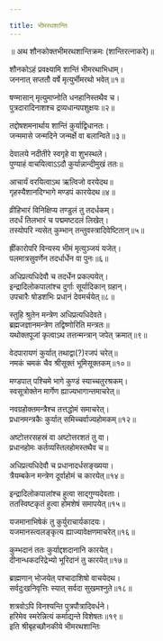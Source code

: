 ```yaml
---

title: भीमरथशान्तिः
---
```



॥ अथ शौनकोक्तभीमरथशान्तिक्रमः (शान्तिरत्नाकरे)॥

शौनकोऽहं प्रवक्ष्यामि शान्तिं भीमरथाभिधाम्।  
जननात् सप्ततौ वर्षे मृत्युर्भीमरथो भवेत्॥१॥

षण्मासान् मृत्युमाप्नोति धनहानिस्तथैव च।  
पुत्रदारादिनाशश्च द्रव्यधान्यपशुक्षयः॥२॥

तद्दोषशमनार्थाय शान्तिं कुर्याद्विधानतः।  
जन्ममासे जन्मदिने जन्मर्क्षे वा बलान्विते॥३॥

देवालये नदीतीरे स्वगृहे वा शुभस्थले।  
पुण्याहं वाचयित्वाऽऽदौ कुर्यान्नान्दीमुखं ततः॥

आचार्यं वरयित्वाऽथ ऋत्विजो वरयेदथ॥  
गृहस्यैशानदिग्भागे मण्डपं कारयेदथ॥४॥

व्रीहिभारं विनिक्षिप्य तण्डुलं तु तदर्धकम्।  
तदर्धं तिलभारं च पद्ममष्टदलं लिखेत्।  
तस्योपरि न्यसेत् कुम्भान् तन्तुवस्त्रादिवेष्टितान्॥५॥

ह्रींकारोपरि विन्यस्य भीमं मृत्युञ्जयं यजेत्।  
पलमात्रसुवर्णेन तदर्धार्धेन वा पुनः॥६॥

अधिप्रत्यधिदेवौ च तदर्धेन प्रकल्पयेत्।  
इन्द्रादिलोकपालांश्च दुर्गाः सूर्यादिकान् ग्रहान्।  
उपचारैः षोडशभिः प्रधानं देवमर्चयेत्॥८॥

स्तुहि श्रुतेन मन्त्रेण अधिप्रत्यधिदेवते।  
ब्रह्मजज्ञानमन्त्रेण तद्विष्णोरिति मन्त्रतः॥  
यथोक्तपूजां कृत्वाऽथ तत्तन्मन्त्रान् जपेत् क्रमात्॥९॥

वेदपारायणं कुर्यात् तथाद्वा(?)रजपं चरेत्॥  
नमकं चमकं चैव श्रीसूक्तं भूमिसूक्तकम्॥१०॥

मण्डपात् पश्चिमे भागे कुण्डं स्याच्चतुरश्रकम्।  
स्वसूत्रोक्तेन मार्गेण ह्याज्यभागान्तमाचरेत्॥

नवग्रहोक्तमन्त्रैश्च तत्तद्धोमं समाचरेत्।  
प्रधानमन्त्रकैः कुर्यात् समिच्चर्वाज्यहोमकम्॥१२॥

अष्टोत्तरसहस्रं वा अष्टोत्तरशतं तु वा।  
प्रधानहोमः कर्तव्यस्तिलहोमस्तथैव च॥

अधिप्रत्यधिदेवौ च प्रधानादर्धसङ्ख्यया।  
त्रैयम्बकेन मन्त्रेण दूर्वाहोमं च कारयेत्॥१४॥  

इन्द्रादिलोकपालांश्च हुत्वा साद्गुण्यदेवताः।  
ततस्विष्टकृतं हुत्वा होमशेषं समापयेत्॥१५॥

यजमानाभिषेकं तु कुर्युराचार्यकादयः।  
यजमानस्त्वलङ्कृत्य ह्याज्यावेक्षणमाचरेत्॥१६॥

कुम्भदानं ततः कुर्याद्दशदानानि कारयेत्।  
दीनान्धकदरिद्रेभ्यो भूरिदानं तु कारयेत्॥१७॥

ब्राह्मणान् भोजयेत् पश्चादाशिषो वाचयेदथ।  
सर्वदुःखनिवृत्तिः स्यात् सर्वदा सुखमश्नुते॥१८॥

शत्रवोऽपि विनश्यन्ति पुत्रपौत्रादिवर्धने।  
हरिमेव स्मरेन्नित्यं कर्माद्यन्ते विशेषतः॥१९॥  
इति श्रीबृहच्छौनकीये भीमरथशान्तिः
